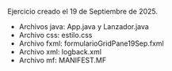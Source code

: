 Ejercicio creado el 19 de Septiembre de 2025. 
- Archivos java: App.java y Lanzador.java
- Archivo css: estilo.css
- Archivo fxml: formularioGridPane19Sep.fxml
- Archivo xml: logback.xml
- Archivo mf: MANIFEST.MF
